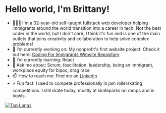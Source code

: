 # Hello world, I'm Brittany!

- 👩🏻‍💻 I'm a 32-year-old self-taught fullstack web developer helping immigrants around the world transition into a career in tech. Not the best coder in the world, but I don't care, I think it's fun and is one of the main outlets that joins creativity and collaboration to help solve complex problems!
- 🔭 I’m currently working on: My nonprofit's first website project. Check it out here: [Coding For Immigrants Website Repository](https://github.com/Coding-For-Immigrants/website "CFI's Website Repository")
- 🌱 I’m currently learning: React
- 💬 Ask me about: Scrum, fascilitation, leadership, being an immigrant, workplace equity for bipoc, drag race
- 📫 How to reach me: Find me on [LinkedIn](https://www.linkedin.com/in/bmvillegas/)
- ⚡ Fun fact: I used to compete professionally in jam rollerskating competitions. I still skate today, mostly at skateparks on ramps and in bowls.

[![Top Langs](https://github-readme-stats.vercel.app/api/top-langs/?username=bretagne-marie&layout=compact)](https://github.com/anuraghazra/github-readme-stats)

